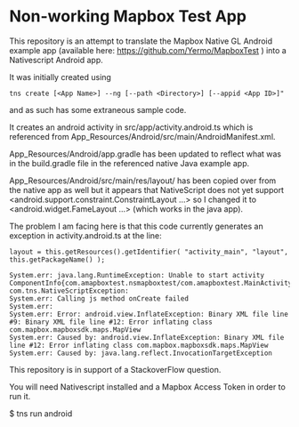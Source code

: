 # Non-working Mapbox Test App

This repository is an attempt to translate the Mapbox Native GL Android example app 
(available here: https://github.com/Yermo/MapboxTest ) into a Nativescript Android app. 

It was initially created using 

```
tns create [<App Name>] --ng [--path <Directory>] [--appid <App ID>]" 
```

and as such has some extraneous sample code. 

It creates an android activity in src/app/activity.android.ts which is referenced from App_Resources/Android/src/main/AndroidManifest.xml.

App_Resources/Android/app.gradle has been updated to reflect what was in the build.gradle file in the referenced native Java example app.

App_Resources/Android/src/main/res/layout/ has been copied over from the native app as well but it appears that NativeScript does not yet
support <android.support.constraint.ConstraintLayout ...> so I changed it to <android.widget.FameLayout ...> (which works in the java app).

The problem I am facing here is that this code currently generates an exception in activity.android.ts at the line:

```
layout = this.getResources().getIdentifier( "activity_main", "layout", this.getPackageName() );
```

```
System.err: java.lang.RuntimeException: Unable to start activity ComponentInfo{com.amapboxtest.nsmapboxtest/com.amapboxtest.MainActivity}: com.tns.NativeScriptException: 
System.err: Calling js method onCreate failed
System.err: 
System.err: Error: android.view.InflateException: Binary XML file line #9: Binary XML file line #12: Error inflating class com.mapbox.mapboxsdk.maps.MapView
System.err: Caused by: android.view.InflateException: Binary XML file line #12: Error inflating class com.mapbox.mapboxsdk.maps.MapView
System.err: Caused by: java.lang.reflect.InvocationTargetException
```

This repository is in support of a StackoverFlow question.

You will need Nativescript installed and a Mapbox Access Token in order to run it.

$ tns run android 
